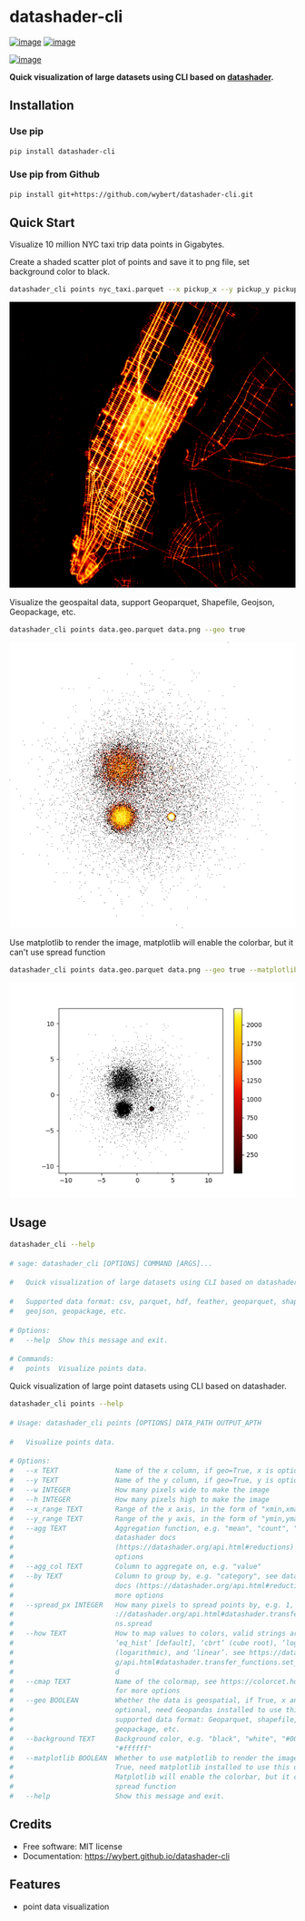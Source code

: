 # datashader-cli


[![image](https://img.shields.io/pypi/v/datashader-cli.svg)](https://pypi.python.org/pypi/datashader-cli)
[![image](https://img.shields.io/conda/vn/conda-forge/datashader-cli.svg)](https://anaconda.org/conda-forge/datashader-cli)

[![image](https://pyup.io/repos/github/wybert/datashader-cli/shield.svg)](https://pyup.io/repos/github/wybert/datashader-cli)


**Quick visualization of large datasets using CLI based on [datashader](https://github.com/holoviz/datashader).**

## Installation

### Use pip

````bash
pip install datashader-cli
````

### Use pip from Github

```bash
pip install git+https://github.com/wybert/datashader-cli.git
```

## Quick Start

Visualize 10 million NYC taxi trip data points in Gigabytes.

Create a shaded scatter plot of points and save it to png file, set background color to black. 

```bash
datashader_cli points nyc_taxi.parquet --x pickup_x --y pickup_y pickup-scatter.png --background black

```

![](./docs/pickup-scatter.png)

Visualize the geospaital data, support Geoparquet, Shapefile, Geojson, Geopackage, etc.


```bash
datashader_cli points data.geo.parquet data.png --geo true
```

![](./docs/data1.png)


Use matplotlib to render the image, matplotlib will enable the colorbar, but it can't use spread function


```bash
datashader_cli points data.geo.parquet data.png --geo true --matplotlib true
```

![](./docs/data.png)

## Usage

```bash
datashader_cli --help

# sage: datashader_cli [OPTIONS] COMMAND [ARGS]...

#   Quick visualization of large datasets using CLI based on datashader.

#   Supported data format: csv, parquet, hdf, feather, geoparquet, shapefile,
#   geojson, geopackage, etc.

# Options:
#   --help  Show this message and exit.

# Commands:
#   points  Visualize points data.
```

Quick visualization of large point datasets using CLI based on datashader.

```bash
datashader_cli points --help

# Usage: datashader_cli points [OPTIONS] DATA_PATH OUTPUT_APTH

#   Visualize points data.

# Options:
#   --x TEXT              Name of the x column, if geo=True, x is optional
#   --y TEXT              Name of the y column, if geo=True, y is optional
#   --w INTEGER           How many pixels wide to make the image
#   --h INTEGER           How many pixels high to make the image
#   --x_range TEXT        Range of the x axis, in the form of "xmin,xmax"
#   --y_range TEXT        Range of the y axis, in the form of "ymin,ymax"
#   --agg TEXT            Aggregation function, e.g. "mean", "count", "sum", see
#                         datashader docs
#                         (https://datashader.org/api.html#reductions) for more
#                         options
#   --agg_col TEXT        Column to aggregate on, e.g. "value"
#   --by TEXT             Column to group by, e.g. "category", see datashader
#                         docs (https://datashader.org/api.html#reductions) for
#                         more options
#   --spread_px INTEGER   How many pixels to spread points by, e.g. 1, see https
#                         ://datashader.org/api.html#datashader.transfer_functio
#                         ns.spread
#   --how TEXT            How to map values to colors, valid strings are
#                         ‘eq_hist’ [default], ‘cbrt’ (cube root), ‘log’
#                         (logarithmic), and ‘linear’. see https://datashader.or
#                         g/api.html#datashader.transfer_functions.set_backgroun
#                         d
#   --cmap TEXT           Name of the colormap, see https://colorcet.holoviz.org
#                         for more options
#   --geo BOOLEAN         Whether the data is geospatial, if True, x and y are
#                         optional, need Geopandas installed to use this option,
#                         supported data format: Geoparquet, shapefile, geojson,
#                         geopackage, etc.
#   --background TEXT     Background color, e.g. "black", "white", "#000000",
#                         "#ffffff"
#   --matplotlib BOOLEAN  Whether to use matplotlib to render the image, if
#                         True, need matplotlib installed to use this option.
#                         Matplotlib will enable the colorbar, but it can't use
#                         spread function
#   --help                Show this message and exit.
```


## Credits

-   Free software: MIT license
-   Documentation: https://wybert.github.io/datashader-cli
    

## Features

- point data visualization
